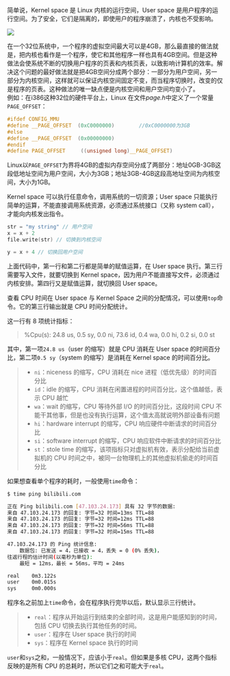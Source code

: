 简单说，Kernel space 是 Linux 内核的运行空间，User space 是用户程序的运行空间。为了安全，它们是隔离的，即使用户的程序崩溃了，内核也不受影响。

![](user-space&kernel-space-1.png)

在一个32位系统中，一个程序的虚拟空间最大可以是4GB，那么最直接的做法就是，把内核也看作是一个程序，使它和其他程序一样也具有4GB空间。但是这种做法会使系统不断的切换用户程序的页表和内核页表，以致影响计算机的效率。解决这个问题的最好做法就是把4GB空间分成两个部分：一部分为用户空间，另一部分为内核空间，这样就可以保证内核空间固定不变，而当程序切换时，改变的仅是程序的页表。这种做法的唯一缺点便是内核空间和用户空间均变小了。  
例如：在i386这种32位的硬件平台上，Linux 在文件*page.h*中定义了一个常量`PAGE_OFFSET`：  

```c
#ifdef CONFIG_MMU  
#define __PAGE_OFFSET  (0xC0000000)        //0xC0000000为3GB  
#else  
#define __PAGE_OFFSET  (0x00000000)  
#endif  
#define PAGE_OFFSET		((unsigned long)__PAGE_OFFSET)
```

Linux以`PAGE_OFFSET`为界将4GB的虚拟内存空间分成了两部分：地址0GB-3GB这段低地址空间为用户空间，大小为3GB；地址3GB-4GB这段高地址空间为内核空间，大小为1GB。

Kernel space 可以执行任意命令，调用系统的一切资源；User space 只能执行简单的运算，不能直接调用系统资源，必须通过系统接口（又称 system call），才能向内核发出指令。

```c
str = "my string" // 用户空间
x = x + 2
file.write(str) // 切换到内核空间

y = x + 4 // 切换回用户空间
```

上面代码中，第一行和第二行都是简单的赋值运算，在 User space 执行。第三行需要写入文件，就要切换到 Kernel space，因为用户不能直接写文件，必须通过内核安排。第四行又是赋值运算，就切换回 User space。

查看 CPU 时间在 User space 与 Kernel Space 之间的分配情况，可以使用`top`命令。它的第三行输出就是 CPU 时间分配统计。

这一行有 8 项统计指标：

> %Cpu(s): 24.8 us, 0.5 sy, 0.0 ni, 73.6 id, 0.4 wa, 0.0 hi, 0.2 si, 0.0 st

其中，第一项`24.8 us`（user 的缩写）就是 CPU 消耗在 User space 的时间百分比，第二项`0.5 sy`（system 的缩写）是消耗在 Kernel space 的时间百分比。

> - `ni`：niceness 的缩写，CPU 消耗在 nice 进程（低优先级）的时间百分比
> - `id`：idle 的缩写，CPU 消耗在闲置进程的时间百分比，这个值越低，表示 CPU 越忙
> - `wa`：wait 的缩写，CPU 等待外部 I/O 的时间百分比，这段时间 CPU 不能干其他事，但是也没有执行运算，这个值太高就说明外部设备有问题
> - `hi`：hardware interrupt 的缩写，CPU 响应硬件中断请求的时间百分比
> - `si`：software interrupt 的缩写，CPU 响应软件中断请求的时间百分比
> - `st`：stole time 的缩写，该项指标只对虚拟机有效，表示分配给当前虚拟机的 CPU 时间之中，被同一台物理机上的其他虚拟机偷走的时间百分比

如果想查看单个程序的耗时，一般使用`time`命令：

```bash
$ time ping bilibili.com

正在 Ping bilibili.com [47.103.24.173] 具有 32 字节的数据:
来自 47.103.24.173 的回复: 字节=32 时间=13ms TTL=88
来自 47.103.24.173 的回复: 字节=32 时间=12ms TTL=88
来自 47.103.24.173 的回复: 字节=32 时间=56ms TTL=88
来自 47.103.24.173 的回复: 字节=32 时间=15ms TTL=88

47.103.24.173 的 Ping 统计信息:
    数据包: 已发送 = 4，已接收 = 4，丢失 = 0 (0% 丢失)，
往返行程的估计时间(以毫秒为单位):
    最短 = 12ms，最长 = 56ms，平均 = 24ms

real    0m3.122s
user    0m0.015s
sys     0m0.000s
```

程序名之前加上`time`命令，会在程序执行完毕以后，默认显示三行统计。

> - `real`：程序从开始运行到结束的全部时间，这是用户能感知到的时间，包括 CPU 切换去执行其他任务的时间。
> - `user`：程序在 User space 执行的时间
> - `sys`：程序在 Kernel space 执行的时间

`user`和`sys`之和，一般情况下，应该小于`real`。但如果是多核 CPU，这两个指标反映的是所有 CPU 的总耗时，所以它们之和可能大于`real`。